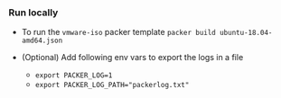 ### Run locally

- To run the `vmware-iso` packer template
  `packer build ubuntu-18.04-amd64.json`

- (Optional) Add following env vars to export the logs in a file
  - `export PACKER_LOG=1`
  - `export PACKER_LOG_PATH="packerlog.txt"`
